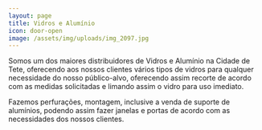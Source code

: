 ```yaml
---
layout: page
title: Vidros e Alumínio
icon: door-open
image: /assets/img/uploads/img_2097.jpg
---
```

Somos um dos maiores distribuidores de Vidros e Alumínio na Cidade de Tete, oferecendo aos nossos clientes vários tipos de vidros para qualquer necessidade do nosso público-alvo, oferecendo assim recorte de acordo com as medidas solicitadas e limando assim o vidro para uso imediato.

Fazemos perfurações, montagem, inclusive a venda de suporte de alumínios, podendo assim fazer janelas e portas de acordo com as necessidades dos nossos clientes.